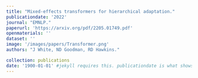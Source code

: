```yaml
---
title: "Mixed-effects transformers for hierarchical adaptation."
publicationdate: '2022'
journal: "EMNLP."
paperurl: 'https://arxiv.org/pdf/2205.01749.pdf'
openmaterials: ''
dataset: ''
image: '/images/papers/Transformer.png'
authors: "J White, ND Goodman, RD Hawkins."

collection: publications
date: '1900-01-01' #jekyll requires this. publicationdate is what shows up
---
```

